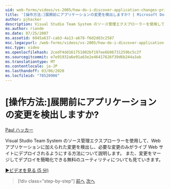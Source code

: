 ```yaml
---
uid: web-forms/videos/vs-2005/how-do-i-discover-application-changes-prior-to-deployment
title: '[操作方法:]展開前にアプリケーションの変更を検出しますか? | Microsoft Docs'
author: pjhacker
description: Visual Studio Team System のソース管理エクスプローラーを使用して、Web アプリケーションに加えられた変更と、ensur...
ms.author: riande
ms.date: 07/25/2007
ms.assetid: 6945a637-cab3-4a13-a678-f6d2d83c2587
msc.legacyurl: /web-forms/videos/vs-2005/how-do-i-discover-application-changes-prior-to-deployment
msc.type: video
ms.openlocfilehash: 2cedf4dd161751802bf197ee6b96731259bc5c2f
ms.sourcegitcommit: e7e91932a6e91a63e2e46417626f39d6b244a3ab
ms.translationtype: MT
ms.contentlocale: ja-JP
ms.lasthandoff: 03/06/2020
ms.locfileid: "78520906"
---
```

# <a name="how-do-i-discover-application-changes-prior-to-deployment"></a>[操作方法:]展開前にアプリケーションの変更を検出しますか?

[Paul ハッカー](https://github.com/pjhacker)

Visual Studio Team System のソース管理エクスプローラーを使用して、Web アプリケーションに加えられた変更を検出し、必要な変更のみがライブ Web サイトにデプロイされるようにする方法について説明します。 また、変更をマージしてデプロイを簡略化できる無料のユーティリティについても見ていきます。

[&#9654;ビデオを見る (5 分)](https://channel9.msdn.com/Blogs/ASP-NET-Site-Videos/how-do-i-discover-application-changes-prior-to-deployment)

> [!div class="step-by-step"]
> [前へ](how-do-i-publish-and-analyze-test-results.md)
> [次へ](how-do-i-implement-continuous-integration-with-team-foundation.md)
